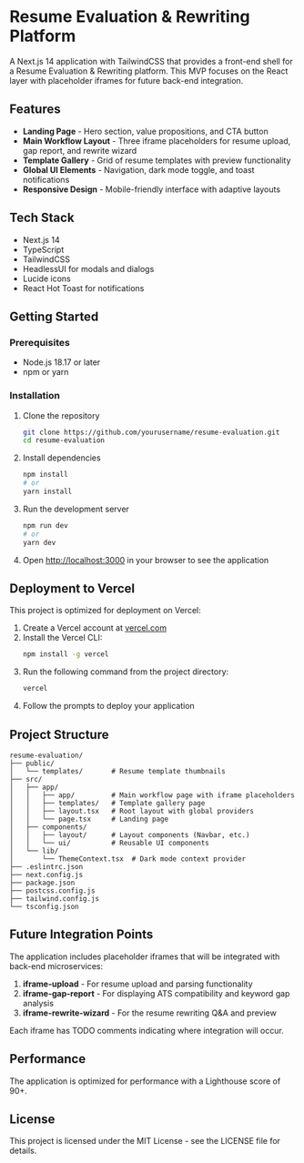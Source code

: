 # Resume Evaluation & Rewriting Platform

A Next.js 14 application with TailwindCSS that provides a front-end shell for a Resume Evaluation & Rewriting platform. This MVP focuses on the React layer with placeholder iframes for future back-end integration.

## Features

- **Landing Page** - Hero section, value propositions, and CTA button
- **Main Workflow Layout** - Three iframe placeholders for resume upload, gap report, and rewrite wizard
- **Template Gallery** - Grid of resume templates with preview functionality
- **Global UI Elements** - Navigation, dark mode toggle, and toast notifications
- **Responsive Design** - Mobile-friendly interface with adaptive layouts

## Tech Stack

- Next.js 14
- TypeScript
- TailwindCSS
- HeadlessUI for modals and dialogs
- Lucide icons
- React Hot Toast for notifications

## Getting Started

### Prerequisites

- Node.js 18.17 or later
- npm or yarn

### Installation

1. Clone the repository
   ```bash
   git clone https://github.com/yourusername/resume-evaluation.git
   cd resume-evaluation
   ```

2. Install dependencies
   ```bash
   npm install
   # or
   yarn install
   ```

3. Run the development server
   ```bash
   npm run dev
   # or
   yarn dev
   ```

4. Open [http://localhost:3000](http://localhost:3000) in your browser to see the application

## Deployment to Vercel

This project is optimized for deployment on Vercel:

1. Create a Vercel account at [vercel.com](https://vercel.com)
2. Install the Vercel CLI:
   ```bash
   npm install -g vercel
   ```
3. Run the following command from the project directory:
   ```bash
   vercel
   ```
4. Follow the prompts to deploy your application

## Project Structure

```
resume-evaluation/
├── public/
│   └── templates/       # Resume template thumbnails
├── src/
│   ├── app/
│   │   ├── app/         # Main workflow page with iframe placeholders
│   │   ├── templates/   # Template gallery page
│   │   ├── layout.tsx   # Root layout with global providers
│   │   └── page.tsx     # Landing page
│   ├── components/
│   │   ├── layout/      # Layout components (Navbar, etc.)
│   │   └── ui/          # Reusable UI components
│   └── lib/
│       └── ThemeContext.tsx  # Dark mode context provider
├── .eslintrc.json
├── next.config.js
├── package.json
├── postcss.config.js
├── tailwind.config.js
└── tsconfig.json
```

## Future Integration Points

The application includes placeholder iframes that will be integrated with back-end microservices:

1. **iframe-upload** - For resume upload and parsing functionality
2. **iframe-gap-report** - For displaying ATS compatibility and keyword gap analysis
3. **iframe-rewrite-wizard** - For the resume rewriting Q&A and preview

Each iframe has TODO comments indicating where integration will occur.

## Performance

The application is optimized for performance with a Lighthouse score of 90+.

## License

This project is licensed under the MIT License - see the LICENSE file for details.
